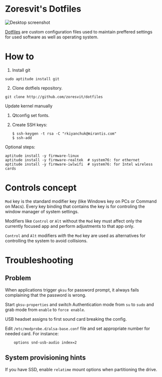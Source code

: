 Zoresvit's Dotfiles
===================

![Desktop screenshot](https://raw.githubusercontent.com/zoresvit/dotfiles/master/demo.png)

[Dotfiles](https://wiki.archlinux.org/index.php/Dotfiles) are custom
configuration files used to maintain preffered settings for used software as
well as operating system.


How to
======

1. Install git

```
sudo aptitude install git
```

2. Clone dotfiels repository.

```
git clone http://github.com/zoresvit/dotfiles
```

Update kernel manually

1. Qtconfig set fonts.
3. Create SSH keys:

    ```
   $ ssh-keygen -t rsa -C "rkiyanchuk@mirantis.com"
   $ ssh-add
    ```

Optional steps:

```
aptitude install -y firmware-linux
aptitude install -y firmware-realtek  # system76: for ethernet
aptitude install -y firmware-iwlwifi  # system76: for Intel wireless cards
```


Controls concept
================

`Mod` key is the standard modifier key (like Windows key on PCs or Command on
Macs). Every key binding that contains the key is for controling the window
manager of system settings.

Modifiers like `Control` or `Alt` without the `Mod` key must affect only the
currently focused app and perform adjustments to that app only.

`Control` and `Alt` modifiers *with* the `Mod` key are used as alternatives for
controlling the system to avoid collisions.


Troubleshooting
===============

Problem
-------

When applications trigger `gksu` for password prompt, it always fails
complaining that the password is wrong.

Start `gksu-properties` and switch Authentication mode from `su` to `sudo` and
grab mode from `enable` to `force enable`.

USB headset assigns to first sound card breaking the config.

Edit `/etc/modprobe.d/alsa-base.conf` file and set appropriate number for needed
card. For instance:

```bash
    options snd-usb-audio index=2
```

System provisioning hints
-------------------------

If you have SSD, enable `relatime` mount options when partitioning the drive.
